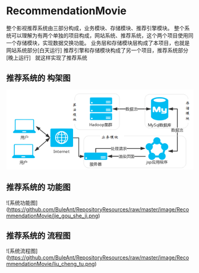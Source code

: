 # RecommendationMovie
整个影视推荐系统由三部分构成，业务模块、存储模块、推荐引擎模块。
整个系统可以理解为有两个单独的项目构成，网站系统、推荐系统，这个两个项目使用同一个存储模块，实现数据交换功能。
业务层和存储模块层构成了本项目，也就是网站系统部分[白天运行]
推荐引擎和存储模块构成了另一个项目，推荐系统部分[晚上运行]
 
就这样实现了推荐系统
 
## 推荐系统的 构架图
![系统架构图]( https://github.com/BuleAnt/RepositoryResources/raw/master/image/RecommendationMovie/XiTongJieGou.png)
## 推荐系统的 功能图
![系统功能图] (https://github.com/BuleAnt/RepositoryResources/raw/master/image/RecommendationMovie/jie_gou_she_ji.png)
## 推荐系统的 流程图
![系统流程图] (https://github.com/BuleAnt/RepositoryResources/raw/master/image/RecommendationMovie/liu_cheng_tu.png)

